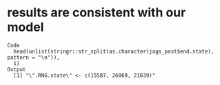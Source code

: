 # results are consistent with our model

    Code
      head(unlist(stringr::str_split(as.character(jags_post$end.state), pattern = "\n")),
      1)
    Output
      [1] "\".RNG.state\" <- c(15587, 26869, 21639)"

